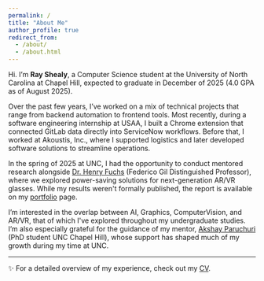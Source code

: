 ```yaml
---
permalink: /
title: "About Me"
author_profile: true
redirect_from: 
  - /about/
  - /about.html
---
```


Hi. I’m **Ray Shealy**, a Computer Science student at the University of North Carolina at Chapel Hill, expected to graduate in December of 2025 (4.0 GPA as of August 2025).  

Over the past few years, I’ve worked on a mix of technical projects that range from backend automation to frontend tools. Most recently, during a software engineering internship at USAA, I built a Chrome extension that connected GitLab data directly into ServiceNow workflows. Before that, I worked at Akoustis, Inc., where I supported logistics and later developed software solutions to streamline operations.  

In the spring of 2025 at UNC, I had the opportunity to conduct mentored research alongside [Dr. Henry Fuchs](https://henryfuchs.web.unc.edu/) (Federico Gil Distinguished Professor), where we explored power-saving solutions for next-generation AR/VR glasses. While my results weren't formally published, the report is available on my [portfolio](/portfolio/) page.  

I’m interested in the overlap between AI, Graphics, ComputerVision, and AR/VR, that of which I've explored throughout my undergraduate studies. I’m also especially grateful for the guidance of my mentor, [Akshay Paruchuri](https://akshayparuchuri.com/) (PhD student UNC Chapel Hill), whose support has shaped much of my growth during my time at UNC.

---

✨ For a detailed overview of my experience, check out my [CV](/cv/).
